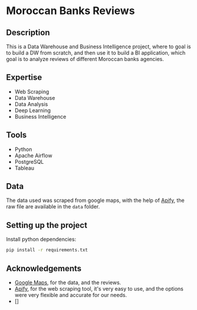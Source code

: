 # Moroccan Banks Reviews

## Description

This is a Data Warehouse and Business Intelligence project, where to goal is to build a DW from scratch, and then use it to build a BI application, which goal is to analyze reviews of different Moroccan banks agencies.

## Expertise

- Web Scraping
- Data Warehouse
- Data Analysis
- Deep Learning
- Business Intelligence

## Tools

- Python
- Apache Airflow
- PostgreSQL
- Tableau

## Data

The data used was scraped from google maps, with the help of [Apify](https://apify.com/), the raw file are available in the `data` folder.

## Setting up the project

Install python dependencies:

```bash
pip install -r requirements.txt
```

## Acknowledgements

- [Google Maps](https://www.google.com/maps), for the data, and the reviews.
- [Apify](https://apify.com/), for the web scraping tool, it's very easy to use, and the options were very flexible and accurate for our needs.
- []

